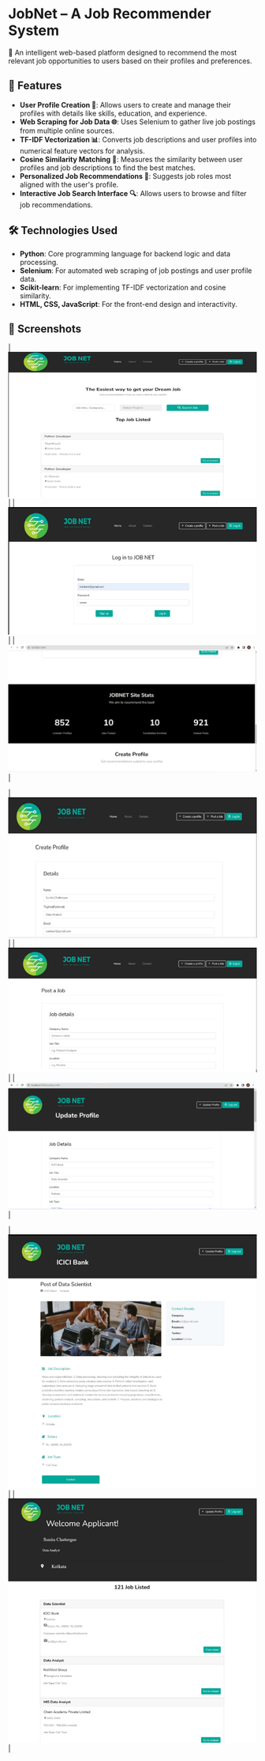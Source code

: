 # **JobNet – A Job Recommender System**

🚀 An intelligent web-based platform designed to recommend the most relevant job opportunities to users based on their profiles and preferences.

## 📌 Features

- **User Profile Creation 👤**: Allows users to create and manage their profiles with details like skills, education, and experience.
- **Web Scraping for Job Data 🌐**: Uses Selenium to gather live job postings from multiple online sources.
- **TF-IDF Vectorization 📊**: Converts job descriptions and user profiles into numerical feature vectors for analysis.
- **Cosine Similarity Matching 📏**: Measures the similarity between user profiles and job descriptions to find the best matches.
- **Personalized Job Recommendations 🎯**: Suggests job roles most aligned with the user's profile.
- **Interactive Job Search Interface 🔍**: Allows users to browse and filter job recommendations.

## 🛠️ Technologies Used

- **Python**: Core programming language for backend logic and data processing.
- **Selenium**: For automated web scraping of job postings and user profile data.
- **Scikit-learn**: For implementing TF-IDF vectorization and cosine similarity.
- **HTML, CSS, JavaScript**: For the front-end design and interactivity.

## 📸 Screenshots  



| ![Screenshot 1](assets/1.png) |
|![Screenshot 2](assets/2.png) |
|![Screenshot 3](assets/3.png) |

| ![Screenshot 4](assets/4.png) |
|![Screenshot 5](assets/5.png) |
|![Screenshot 6](assets/6.png) |

| ![Screenshot 7](assets/7.png) |
|![Screenshot 8](assets/8.png) |
